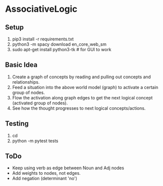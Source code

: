 # AssociativeLogic

## Setup
1. pip3 install -r requirements.txt
2. python3 -m spacy download en_core_web_sm
3. sudo apt-get install python3-tk  # for GUI to work

## Basic Idea
1. Create a graph of concepts by reading and pulling out concepts and relationships.
2. Feed a situation into the above world model (graph) to activate a certain group of nodes.
3. Flow the activation along graph edges to get the next logical concept (activated group of nodes).
4. See how the thought progresses to next logical concepts/actions.


## Testing
1. cd <top-level workspace>
2. python -m pytest tests


## ToDo
* Keep using verb as edge between Noun and Adj nodes
* Add weights to nodes, not edges.
* Add negation (determinant 'no')

